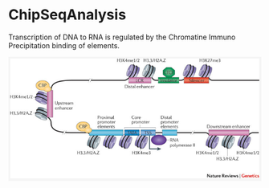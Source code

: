 # ChipSeqAnalysis

Transcription of DNA to RNA is regulated by the Chromatine Immuno Precipitation binding of elements. 



![Examples](images/IntAnalysis_ChIPSeq_Transcription.png)
